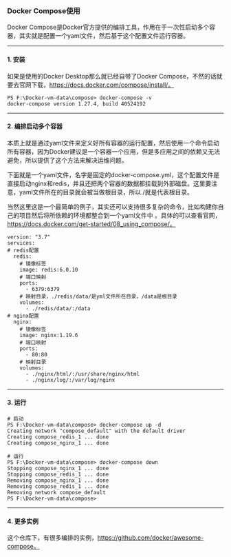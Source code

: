 ### Docker Compose使用
Docker Compose是Docker官方提供的编排工具，作用在于一次性启动多个容器，其实就是配置一个yaml文件，然后基于这个配置文件运行容器。

---

#### 1. 安装
如果是使用的Docker Desktop那么就已经自带了Docker Compose，不然的话就要去官网下载，https://docs.docker.com/compose/install/。

```
PS F:\Docker-vm-data\compose> docker-compose -v
docker-compose version 1.27.4, build 40524192
```

---

#### 2. 编排启动多个容器

本质上就是通过yaml文件来定义好所有容器的运行配置，然后使用一个命令启动所有容器，因为Docker建议是一个容器一个应用，但是多应用之间的依赖又无法避免，所以提供了这个方法来解决运维问题。

下面就是一个yaml文件，名字是固定的docker-compose.yml，这个配置文件是直接启动nginx和redis，并且还把两个容器的数据都挂载到外部磁盘。这里要注意，yaml文件所在的目录就会被当做根目录，所以./就是代表根目录。

当然这里这是一个最简单的例子，其实还可以支持很多复杂的命令，比如构建你自己的项目然后将所依赖的环境都整合到一个yaml文件中 。具体的可以查看官网，https://docs.docker.com/get-started/08_using_compose/。

```
version: "3.7"
services:
# redis配置
  redis:
    # 镜像标签
    image: redis:6.0.10
    # 端口映射
    ports:
      - 6379:6379
    # 映射目录，./redis/data/是yml文件所在目录，/data是根目录
    volumes:
      - ./redis/data/:/data
# nginx配置
  nginx:
    # 镜像标签
    image: nginx:1.19.6
    # 端口映射
    ports:
      - 80:80
    # 映射目录
    volumes:
      - ./nginx/html/:/usr/share/nginx/html
      - ./nginx/log/:/var/log/nginx

```


---

#### 3. 运行

```
# 启动
PS F:\Docker-vm-data\compose> docker-compose up -d
Creating network "compose_default" with the default driver
Creating compose_redis_1 ... done
Creating compose_nginx_1 ... done

# 运行
PS F:\Docker-vm-data\compose> docker-compose down
Stopping compose_nginx_1 ... done
Stopping compose_redis_1 ... done
Removing compose_nginx_1 ... done
Removing compose_redis_1 ... done
Removing network compose_default
PS F:\Docker-vm-data\compose>
```

---

#### 4. 更多实例

这个仓库下，有很多编排的实例，https://github.com/docker/awesome-compose。